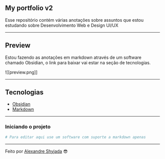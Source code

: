 ## My portfolio v2

Esse repositório contém várias anotações sobre assuntos que estou estudando sobre Desenvolvimento Web e Design UI/UX

---

## Preview

Estou fazendo as anotações em markdown através de um software chamado Obsidian, o link para baixar vai estar na seção de tecnologias.

![[preview.png]]

---

## Tecnologias

- [Obsidian](https://obsidian.md/)
- [Markdown](https://www.markdownguide.org/basic-syntax/)

---

### **Iniciando o projeto**

```bash
# Para editar aqui use um software com suporte a markdown apenas
```

---

Feito por [Alexandre Shyjada](https://www.alexshyjada.com/) 😎